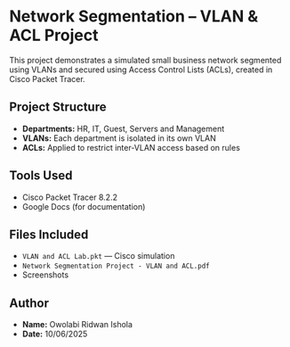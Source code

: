 # Network Segmentation – VLAN & ACL Project

This project demonstrates a simulated small business network segmented using VLANs and secured using Access Control Lists (ACLs), created in Cisco Packet Tracer.

##  Project Structure

- **Departments:** HR, IT, Guest, Servers and Management
- **VLANs:** Each department is isolated in its own VLAN
- **ACLs:** Applied to restrict inter-VLAN access based on rules

##  Tools Used

- Cisco Packet Tracer 8.2.2
- Google Docs (for documentation)

##  Files Included

- `VLAN and ACL Lab.pkt` — Cisco simulation
- `Network Segmentation Project - VLAN and ACL.pdf` 
- Screenshots

##  Author

- **Name:** Owolabi Ridwan Ishola
- **Date:** 10/06/2025
